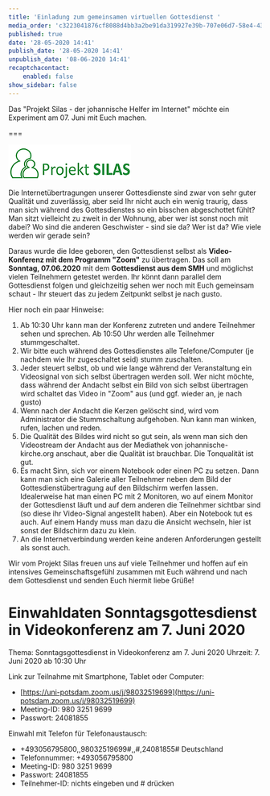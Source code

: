 ```yaml
---
title: 'Einladung zum gemeinsamen virtuellen Gottesdienst '
media_order: 'c3223041876cf8088d4bb3a2be91da319927e39b-707e06d7-58e4-43de-a037-d40da6491c38.jpeg,Silas5.png'
published: true
date: '28-05-2020 14:41'
publish_date: '28-05-2020 14:41'
unpublish_date: '08-06-2020 14:41'
recaptchacontact:
    enabled: false
show_sidebar: false
---
```


Das "Projekt Silas - der johannische Helfer im Internet" möchte ein Experiment am 07. Juni mit Euch machen.

===

![](Silas5.png)

Die Internetübertragungen unserer Gottesdienste sind zwar von sehr guter Qualität und zuverlässig, aber seid Ihr nicht auch ein wenig traurig, dass man sich während des Gottesdienstes so ein bisschen abgeschottet fühlt? Man sitzt vielleicht zu zweit in der Wohnung, aber wer ist sonst noch mit dabei? Wo sind die anderen Geschwister - sind sie da? Wer ist da? Wie viele werden wir gerade sein?

Daraus wurde die Idee geboren, den Gottesdienst selbst als **Video-Konferenz mit dem Programm "Zoom"** zu übertragen. Das soll am **Sonntag, 07.06.2020** mit dem **Gottesdienst aus dem SMH** und möglichst vielen Teilnehmern getestet werden. Ihr könnt dann parallel dem Gottesdienst folgen und gleichzeitig sehen wer noch mit Euch gemeinsam schaut - Ihr steuert das zu jedem Zeitpunkt selbst je nach gusto.

Hier noch ein paar Hinweise:

1. Ab 10:30 Uhr kann man der Konferenz zutreten und andere Teilnehmer sehen und sprechen. Ab 10:50 Uhr werden alle Teilnehmer stummgeschaltet.
2. Wir bitte euch während des Gottesdienstes alle Telefone/Computer (je nachdem wie Ihr zugeschaltet seid) stumm zuschalten.
3. Jeder steuert selbst, ob und wie lange während der Veranstaltung ein Videosignal von sich selbst übertragen werden soll. Wer nicht möchte, dass während der Andacht selbst ein Bild von sich selbst übertragen wird schaltet das Video in "Zoom" aus (und ggf. wieder an, je nach gusto)
4. Wenn nach der Andacht die Kerzen gelöscht sind, wird vom Administrator die Stummschaltung aufgehoben. Nun kann man winken, rufen, lachen und reden. 
5. Die Qualität des Bildes wird nicht so gut sein, als wenn man sich den Videostream der Andacht aus der Mediathek von johannische-kirche.org anschaut, aber die Qualität ist brauchbar. Die Tonqualität ist gut.
6. Es macht Sinn, sich vor einem Notebook oder einen PC zu setzen. Dann kann man sich eine Galerie aller Teilnehmer neben dem Bild der Gottesdienstübertragung auf den Bildschirm werfen lassen. Idealerweise hat man einen PC mit 2 Monitoren, wo auf einem Monitor der Gottesdienst läuft und auf dem anderen die Teilnehmer sichtbar sind (so diese ihr Video-Signal angestellt haben). Aber ein Notebook tut es auch. Auf einem Handy muss man dazu die Ansicht wechseln, hier ist sonst der Bildschirm dazu zu klein.
7. An die Internetverbindung werden keine anderen Anforderungen gestellt als sonst auch.

Wir vom Projekt Silas freuen uns auf viele Teilnehmer und hoffen auf ein intensives Gemeinschaftsgefühl zusammen mit Euch während und nach dem Gottesdienst und senden Euch hiermit liebe Grüße!

# Einwahldaten Sonntagsgottesdienst in Videokonferenz am 7. Juni 2020

Thema: Sonntagsgottesdienst in Videokonferenz am 7. Juni 2020
Uhrzeit: 7. Juni 2020 ab 10:30 Uhr

Link zur Teilnahme mit Smartphone, Tablet oder Computer:

* [https://uni-potsdam.zoom.us/j/98032519699](https://uni-potsdam.zoom.us/j/98032519699)
* Meeting-ID: 980 3251 9699 
* Passwort: 24081855 

Einwahl mit Telefon für Telefonaustausch:

* +493056795800,,98032519699#,,#,24081855# Deutschland 
* Telefonnummer: +493056795800
* Meeting-ID: 980 3251 9699 
* Passwort: 24081855
* Teilnehmer-ID: nichts eingeben und # drücken

